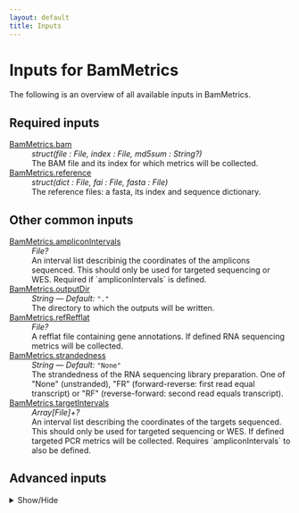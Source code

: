 ```yaml
---
layout: default
title: Inputs
---
```


# Inputs for BamMetrics

The following is an overview of all available inputs in
BamMetrics.


## Required inputs
<dl>
<dt id="BamMetrics.bam"><a href="#BamMetrics.bam">BamMetrics.bam</a></dt>
<dd>
    <i>struct(file : File, index : File, md5sum : String?) </i><br />
    The BAM file and its index for which metrics will be collected.
</dd>
<dt id="BamMetrics.reference"><a href="#BamMetrics.reference">BamMetrics.reference</a></dt>
<dd>
    <i>struct(dict : File, fai : File, fasta : File) </i><br />
    The reference files: a fasta, its index and sequence dictionary.
</dd>
</dl>

## Other common inputs
<dl>
<dt id="BamMetrics.ampliconIntervals"><a href="#BamMetrics.ampliconIntervals">BamMetrics.ampliconIntervals</a></dt>
<dd>
    <i>File? </i><br />
    An interval list describinig the coordinates of the amplicons sequenced. This should only be used for targeted sequencing or WES. Required if `ampliconIntervals` is defined.
</dd>
<dt id="BamMetrics.outputDir"><a href="#BamMetrics.outputDir">BamMetrics.outputDir</a></dt>
<dd>
    <i>String </i><i>&mdash; Default:</i> <code>"."</code><br />
    The directory to which the outputs will be written.
</dd>
<dt id="BamMetrics.refRefflat"><a href="#BamMetrics.refRefflat">BamMetrics.refRefflat</a></dt>
<dd>
    <i>File? </i><br />
    A refflat file containing gene annotations. If defined RNA sequencing metrics will be collected.
</dd>
<dt id="BamMetrics.strandedness"><a href="#BamMetrics.strandedness">BamMetrics.strandedness</a></dt>
<dd>
    <i>String </i><i>&mdash; Default:</i> <code>"None"</code><br />
    The strandedness of the RNA sequencing library preparation. One of "None" (unstranded), "FR" (forward-reverse: first read equal transcript) or "RF" (reverse-forward: second read equals transcript).
</dd>
<dt id="BamMetrics.targetIntervals"><a href="#BamMetrics.targetIntervals">BamMetrics.targetIntervals</a></dt>
<dd>
    <i>Array[File]+? </i><br />
    An interval list describing the coordinates of the targets sequenced. This should only be used for targeted sequencing or WES. If defined targeted PCR metrics will be collected. Requires `ampliconIntervals` to also be defined.
</dd>
</dl>

## Advanced inputs
<details>
<summary> Show/Hide </summary>
<dl>
<dt id="BamMetrics.ampliconIntervalsLists.javaXmx"><a href="#BamMetrics.ampliconIntervalsLists.javaXmx">BamMetrics.ampliconIntervalsLists.javaXmx</a></dt>
<dd>
    <i>String </i><i>&mdash; Default:</i> <code>"4G"</code><br />
    The maximum memory available to the program. (Should be lower than `memory` to accommodate JVM overhead.
</dd>
<dt id="BamMetrics.ampliconIntervalsLists.memory"><a href="#BamMetrics.ampliconIntervalsLists.memory">BamMetrics.ampliconIntervalsLists.memory</a></dt>
<dd>
    <i>String </i><i>&mdash; Default:</i> <code>"12G"</code><br />
    The amount of memory this job will use.
</dd>
<dt id="BamMetrics.dockerImages"><a href="#BamMetrics.dockerImages">BamMetrics.dockerImages</a></dt>
<dd>
    <i>Map[String,String] </i><i>&mdash; Default:</i> <code>{"samtools": "quay.io/biocontainers/samtools:1.8--h46bd0b3_5", "picard": "quay.io/biocontainers/picard:2.20.5--0"}</code><br />
    The docker images used. Changing this may result in errors which the developers may choose not to address.
</dd>
<dt id="BamMetrics.picardMetrics.collectAlignmentSummaryMetrics"><a href="#BamMetrics.picardMetrics.collectAlignmentSummaryMetrics">BamMetrics.picardMetrics.collectAlignmentSummaryMetrics</a></dt>
<dd>
    <i>Boolean </i><i>&mdash; Default:</i> <code>true</code><br />
    Equivalent to the `PROGRAM=CollectAlignmentSummaryMetrics` argument.
</dd>
<dt id="BamMetrics.picardMetrics.collectBaseDistributionByCycle"><a href="#BamMetrics.picardMetrics.collectBaseDistributionByCycle">BamMetrics.picardMetrics.collectBaseDistributionByCycle</a></dt>
<dd>
    <i>Boolean </i><i>&mdash; Default:</i> <code>true</code><br />
    Equivalent to the `PROGRAM=CollectBaseDistributionByCycle` argument.
</dd>
<dt id="BamMetrics.picardMetrics.collectGcBiasMetrics"><a href="#BamMetrics.picardMetrics.collectGcBiasMetrics">BamMetrics.picardMetrics.collectGcBiasMetrics</a></dt>
<dd>
    <i>Boolean </i><i>&mdash; Default:</i> <code>true</code><br />
    Equivalent to the `PROGRAM=CollectGcBiasMetrics` argument.
</dd>
<dt id="BamMetrics.picardMetrics.collectInsertSizeMetrics"><a href="#BamMetrics.picardMetrics.collectInsertSizeMetrics">BamMetrics.picardMetrics.collectInsertSizeMetrics</a></dt>
<dd>
    <i>Boolean </i><i>&mdash; Default:</i> <code>true</code><br />
    Equivalent to the `PROGRAM=CollectInsertSizeMetrics` argument.
</dd>
<dt id="BamMetrics.picardMetrics.collectQualityYieldMetrics"><a href="#BamMetrics.picardMetrics.collectQualityYieldMetrics">BamMetrics.picardMetrics.collectQualityYieldMetrics</a></dt>
<dd>
    <i>Boolean </i><i>&mdash; Default:</i> <code>true</code><br />
    Equivalent to the `PROGRAM=CollectQualityYieldMetrics` argument.
</dd>
<dt id="BamMetrics.picardMetrics.collectSequencingArtifactMetrics"><a href="#BamMetrics.picardMetrics.collectSequencingArtifactMetrics">BamMetrics.picardMetrics.collectSequencingArtifactMetrics</a></dt>
<dd>
    <i>Boolean </i><i>&mdash; Default:</i> <code>true</code><br />
    Equivalent to the `PROGRAM=CollectSequencingArtifactMetrics` argument.
</dd>
<dt id="BamMetrics.picardMetrics.javaXmx"><a href="#BamMetrics.picardMetrics.javaXmx">BamMetrics.picardMetrics.javaXmx</a></dt>
<dd>
    <i>String </i><i>&mdash; Default:</i> <code>"8G"</code><br />
    The maximum memory available to the program. (Should be lower than `memory` to accommodate JVM overhead.
</dd>
<dt id="BamMetrics.picardMetrics.meanQualityByCycle"><a href="#BamMetrics.picardMetrics.meanQualityByCycle">BamMetrics.picardMetrics.meanQualityByCycle</a></dt>
<dd>
    <i>Boolean </i><i>&mdash; Default:</i> <code>true</code><br />
    Equivalent to the `PROGRAM=MeanQualityByCycle` argument.
</dd>
<dt id="BamMetrics.picardMetrics.memory"><a href="#BamMetrics.picardMetrics.memory">BamMetrics.picardMetrics.memory</a></dt>
<dd>
    <i>String </i><i>&mdash; Default:</i> <code>"32G"</code><br />
    The amount of memory this job will use.
</dd>
<dt id="BamMetrics.picardMetrics.qualityScoreDistribution"><a href="#BamMetrics.picardMetrics.qualityScoreDistribution">BamMetrics.picardMetrics.qualityScoreDistribution</a></dt>
<dd>
    <i>Boolean </i><i>&mdash; Default:</i> <code>true</code><br />
    Equivalent to the `PROGRAM=QualityScoreDistribution` argument.
</dd>
<dt id="BamMetrics.rnaSeqMetrics.javaXmx"><a href="#BamMetrics.rnaSeqMetrics.javaXmx">BamMetrics.rnaSeqMetrics.javaXmx</a></dt>
<dd>
    <i>String </i><i>&mdash; Default:</i> <code>"8G"</code><br />
    The maximum memory available to the program. (Should be lower than `memory` to accommodate JVM overhead.
</dd>
<dt id="BamMetrics.rnaSeqMetrics.memory"><a href="#BamMetrics.rnaSeqMetrics.memory">BamMetrics.rnaSeqMetrics.memory</a></dt>
<dd>
    <i>String </i><i>&mdash; Default:</i> <code>"32G"</code><br />
    The amount of memory this job will use.
</dd>
<dt id="BamMetrics.targetIntervalsLists.javaXmx"><a href="#BamMetrics.targetIntervalsLists.javaXmx">BamMetrics.targetIntervalsLists.javaXmx</a></dt>
<dd>
    <i>String </i><i>&mdash; Default:</i> <code>"4G"</code><br />
    The maximum memory available to the program. (Should be lower than `memory` to accommodate JVM overhead.
</dd>
<dt id="BamMetrics.targetIntervalsLists.memory"><a href="#BamMetrics.targetIntervalsLists.memory">BamMetrics.targetIntervalsLists.memory</a></dt>
<dd>
    <i>String </i><i>&mdash; Default:</i> <code>"12G"</code><br />
    The amount of memory this job will use.
</dd>
<dt id="BamMetrics.targetMetrics.javaXmx"><a href="#BamMetrics.targetMetrics.javaXmx">BamMetrics.targetMetrics.javaXmx</a></dt>
<dd>
    <i>String </i><i>&mdash; Default:</i> <code>"4G"</code><br />
    The maximum memory available to the program. (Should be lower than `memory` to accommodate JVM overhead.
</dd>
<dt id="BamMetrics.targetMetrics.memory"><a href="#BamMetrics.targetMetrics.memory">BamMetrics.targetMetrics.memory</a></dt>
<dd>
    <i>String </i><i>&mdash; Default:</i> <code>"12G"</code><br />
    The amount of memory this job will use.
</dd>
</dl>
</details>





